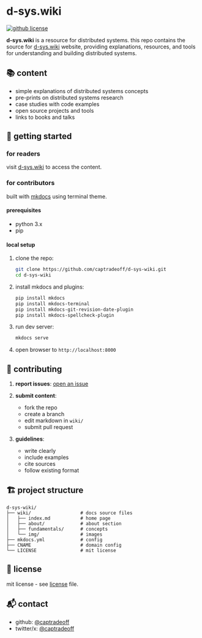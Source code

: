 # d-sys.wiki

[![github license](https://img.shields.io/github/license/captradeoff/d-sys-wiki)](https://github.com/captradeoff/d-sys-wiki/blob/master/LICENSE)

**d-sys.wiki** is a resource for distributed systems. this repo contains the source for [d-sys.wiki](https://d-sys.wiki) website, providing explanations, resources, and tools for understanding and building distributed systems.

## 📚 content

- simple explanations of distributed systems concepts
- pre-prints on distributed systems research
- case studies with code examples
- open source projects and tools
- links to books and talks

## 🚀 getting started

### for readers

visit [d-sys.wiki](https://d-sys.wiki) to access the content.

### for contributors

built with [mkdocs](https://www.mkdocs.org/) using terminal theme.

#### prerequisites

- python 3.x
- pip

#### local setup

1. clone the repo:
   ```bash
   git clone https://github.com/captradeoff/d-sys-wiki.git
   cd d-sys-wiki
   ```

2. install mkdocs and plugins:
   ```bash
   pip install mkdocs
   pip install mkdocs-terminal
   pip install mkdocs-git-revision-date-plugin
   pip install mkdocs-spellcheck-plugin
   ```

3. run dev server:
   ```bash
   mkdocs serve
   ```

4. open browser to `http://localhost:8000`

## 📝 contributing

1. **report issues**: [open an issue](https://github.com/captradeoff/d-sys-wiki/issues)

2. **submit content**:
   - fork the repo
   - create a branch
   - edit markdown in `wiki/`
   - submit pull request

3. **guidelines**:
   - write clearly
   - include examples
   - cite sources
   - follow existing format

## 🏗️ project structure

```
d-sys-wiki/
├── wiki/                  # docs source files
│   ├── index.md           # home page
│   ├── about/             # about section
│   ├── fundamentals/      # concepts
│   └── img/               # images
├── mkdocs.yml             # config
├── CNAME                  # domain config
└── LICENSE                # mit license
```

## 📄 license

mit license - see [license](LICENSE) file.

## 📬 contact

- github: [@captradeoff](https://github.com/captradeoff)
- twitter/x: [@captradeoff](https://x.com/captradeoff)

